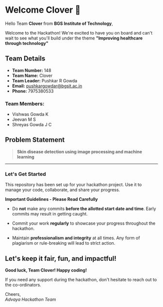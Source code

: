 # Welcome Clover 👋

Hello Team **Clover** from **BGS Institute of Technology**,

Welcome to the Hackathon! We're excited to have you on board and can't wait to see what you'll build under the theme **"Improving healthcare through technology"** 

## Team Details

- **Team Number:** 148  
- **Team Name:** Clover
- **Team Leader:** Pushkar R Gowda  
- **Email:** pushkargowdar@bgsit.ac.in  
- **Phone:** 7975380533  

### Team Members:
- Vishwas Gowda K 
- Jeevan M S 
- Shreyas Gowda J C 

## Problem Statement

> **Skin disease detection using image processing and machine learning**

---

### Let's Get Started 

This repository has been set up for your hackathon project. Use it to manage your code, collaborate, and share your progress.

**Important Guidelines - Please Read Carefully**

- Do **not** make any commits **before the allotted start date and time**. Early commits may result in getting caught.
- Commit your work **regularly** to showcase your progress throughout the hackathon.

- Maintain **professionalism and integrity** at all times. Any form of plagiarism or rule-breaking will lead to strict action.

Let's keep it fair, fun, and impactful! 
---

**Good luck, Team Clover! Happy coding!**

If you need any support during the hackathon, don't hesitate to reach out to the co-ordinators.

Cheers,  
_Advaya Hackathon Team_